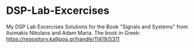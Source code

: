 # DSP-Lab-Excercises
My DSP Lab Excercises Solutions for the Book "Signals and Systems" from Asimakis Nikolaos and Adam Maria. The book in Greek: https://repository.kallipos.gr/handle/11419/5311
